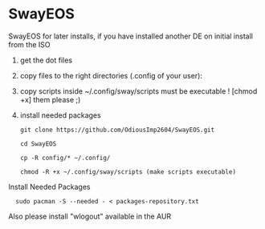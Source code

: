 # SwayEOS
SwayEOS
for later installs, if you have installed another DE on initial install from the ISO

1) get the dot files

2) copy files to the right directories (.config of your user):

3) copy scripts inside ~/.config/sway/scripts must be executable ! [chmod +x] them please ;)

4) install needed packages

       git clone https://github.com/OdiousImp2604/SwayEOS.git

       cd SwayEOS

       cp -R config/* ~/.config/

       chmod -R +x ~/.config/sway/scripts (make scripts executable)
 
 Install Needed Packages
 
      sudo pacman -S --needed - < packages-repository.txt
      
  Also please install "wlogout" available in the AUR    
